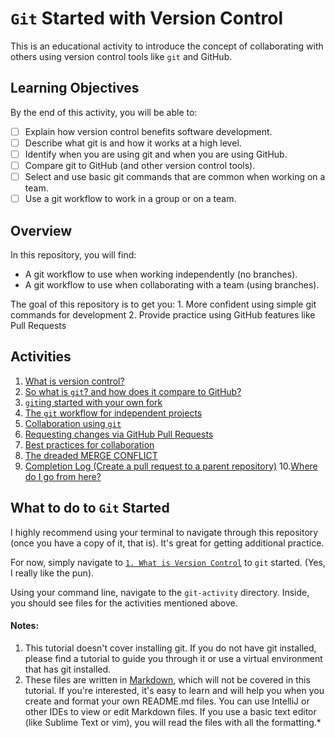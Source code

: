 # `Git` Started with Version Control
This is an educational activity to introduce the concept of collaborating with others using version control tools
like `git` and GitHub.

## Learning Objectives
By the end of this activity, you will be able to:
- [ ] Explain how version control benefits software development.
- [ ] Describe what git is and how it works at a high level.
- [ ] Identify when you are using git and when you are using GitHub.
- [ ] Compare git to GitHub (and other version control tools).
- [ ] Select and use basic git commands that are common when working on a team.
- [ ] Use a git workflow to work in a group or on a team.

## Overview
In this repository, you will find:
- A git workflow to use when working independently (no branches).
- A git workflow to use when collaborating with a team (using branches).
    
The goal of this repository is to get you:
    1. More confident using simple git commands for development
    2. Provide practice using GitHub features like Pull Requests


## Activities
1. [What is version control?](git-activity/1-version-control.md)
2. [So what is `git`? and how does it compare to GitHub?](git-activity/2-what-is-git.md)
3. [`git`ing started with your own fork](git-activity/3-gitting-started.md)
4. [The `git` workflow for independent projects](git-activity/4-independent-project-workflow.md)
5. [Collaboration using `git`](git-activity/5-collaboration-workflow.md)
6. [Requesting changes via GitHub Pull Requests](git-activity/6-pull-requests.md)
7. [Best practices for collaboration](git-activity/7-collaboration-best-practices.md)
8. [The dreaded MERGE CONFLICT](git-activity/8-merge-conflicts.md)
9. [Completion Log (Create a pull request to a parent repository)](git-activity/9-completion-log.md)
10.[Where do I go from here?](git-activity/10-next-steps.md)

## What to do to `Git` Started
I highly recommend using your terminal to navigate through this repository (once you have a copy of it, that is).
It's great for getting additional practice.

For now, simply navigate to [`1. What is Version Control`](git-activity/1-version-control.md) to `git` started. (Yes, I
really like the pun).

Using your command line, navigate to the `git-activity` directory. Inside, you should see files for the activities
mentioned above. 

#### Notes:
1. This tutorial doesn't cover installing git. If you do not have git installed, please find a tutorial to guide
you through it or use a virtual environment that has git installed.
2. These files are written in [Markdown](https://www.markdownguide.org), which will not be covered in this tutorial.
If you're interested, it's easy to learn and will help you when you create and format your own README.md files. You can 
use IntelliJ or other IDEs to view or edit Markdown files. If you use a basic text editor (like Sublime Text or vim), 
you will read the files with all the formatting.*